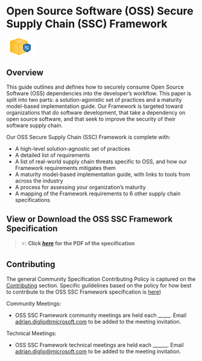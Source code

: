 # Open Source Software (OSS) Secure Supply Chain (SSC) Framework

<img alt="secure package icon" src="images/secure-package-icon.png" width=15%>

## Overview
This guide outlines and defines how to securely consume Open Source Software (OSS) dependencies into the developer’s workflow. This paper is split into two parts: a solution-agonistic set of practices and a maturity model-based implementation guide. Our Framework is targeted toward organizations that do software development, that take a dependency on open source software, and that seek to improve the security of their software supply chain. 

Our OSS Secure Supply Chain (SSC) Framework is complete with: 

* A high-level solution-agnostic set of practices 
* A detailed list of requirements 
* A list of real-world supply chain threats specific to OSS, and how our Framework requirements mitigates them 
* A maturity model-based implementation guide, with links to tools from across the industry 
* A process for assessing your organization’s maturity 
* A mapping of the Framework requirements to 6 other supply chain specifications 

## View or Download the OSS SSC Framework Specification

> ⭐: **Click
> _[here](Open_Source_Software_(OSS)_Secure_Supply_Chain_(SSC)_Framework.pdf)_ for the PDF of the specification**

## Contributing

The general Community Specification Contributing Policy is captured on the [Contributing](Contributing.md) section.
Specific guildelines based on the policy for how best to contribute to the OSS SSC Framework specification is [here](https://github.com/microsoft/oss-ssc-framework/blob/main/specification/specification-README.md))

Community Meetings:
- OSS SSC Framework community meetings are held each _____. Email adrian.diglio@microsoft.com to be added to the meeting invitation.

Technical Meetings:
- OSS SSC Framework technical meetings are held each ______. Email adrian.diglio@microsoft.com to be added to the meeting invitation.
